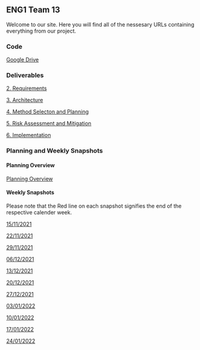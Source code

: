 ## ENG1 Team 13

Welcome to our site. Here you will find all of the nessesary URLs containing everything from our project.

### Code

[Google Drive](https://drive.google.com/drive/folders/15Ql4OmnoxzRCbZdIQLNa4MssSRYV9Ell?usp=sharing) 

### Deliverables

[2. Requirements](url) 

[3. Architecture](url)

[4. Method Selecton and Planning](url)

[5. Risk Assessment and Mitigation](Documentation/Risks1_NONFINAL.pdf) 

[6. Implementation](url) 
 


### Planning and Weekly Snapshots

#### Planning Overview

[Planning Overview](url)

#### Weekly Snapshots
Please note that the Red line on each snapshot signifies the end of the respective calender week.


[15/11/2021](Weekly_Snapshots/Aut8.png)

[22/11/2021](Weekly_Snapshots/Aut9.png)

[29/11/2021](Weekly_Snapshots/Aut10.png)

[06/12/2021](Weekly_Snapshots/Win1.png)

[13/12/2021](Weekly_Snapshots/Win1.png)

[20/12/2021](Weekly_Snapshots/Win1.png)

[27/12/2021](Weekly_Snapshots/Win1.png)

[03/01/2022](Weekly_Snapshots/Win1.png)

[10/01/2022](Weekly_Snapshots/Win1.png)

[17/01/2022](Weekly_Snapshots/Win1.png)

[24/01/2022](Weekly_Snapshots/Win1.png)
